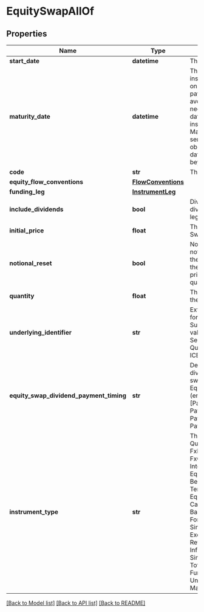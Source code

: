 # EquitySwapAllOf


## Properties
Name | Type | Description | Notes
------------ | ------------- | ------------- | -------------
**start_date** | **datetime** | The start date of the EquitySwap. | 
**maturity_date** | **datetime** | The final maturity date of the instrument. This means the last date on which the instruments makes a payment of any amount.  For the avoidance of doubt, that is not necessarily prior to its last sensitivity date for the purposes of risk; e.g. instruments such as  Constant Maturity Swaps (CMS) often have sensitivities to rates that may well be observed or set prior to the maturity date, but refer to a termination date beyond it. | 
**code** | **str** | The code of the underlying. | 
**equity_flow_conventions** | [**FlowConventions**](FlowConventions.md) |  | 
**funding_leg** | [**InstrumentLeg**](InstrumentLeg.md) |  | 
**include_dividends** | **bool** | Dividend inclusion flag, if true dividends are included in the equity leg (total return). | 
**initial_price** | **float** | The initial equity price of the Equity Swap. | 
**notional_reset** | **bool** | Notional reset flag, if true the notional of the funding leg is reset at the start of every  coupon to match the value of the equity leg (equity price at start of coupon times quantity). | 
**quantity** | **float** | The quantity or number of shares in the Equity Swap. | 
**underlying_identifier** | **str** | External market codes and identifiers for the EquitySwap, e.g. RIC.    Supported string (enumeration) values are: [LusidInstrumentId, Isin, Sedol, Cusip, ClientInternal, Figi, RIC, QuotePermId, REDCode, BBGId, ICECode]. | 
**equity_swap_dividend_payment_timing** | **str** | Determines how the payment of dividends is handled for the equity swap.  Defaults to paying at the next Equity coupon date.                Supported string (enumeration) values are: [PayAtNextEquityCouponDate, PayAtMaturityOfSwap, PayAtNextFundingLegCouponDate, PayAtPaymentDateOfDividendEvent]. | [optional] 
**instrument_type** | **str** | The available values are: QuotedSecurity, InterestRateSwap, FxForward, Future, ExoticInstrument, FxOption, CreditDefaultSwap, InterestRateSwaption, Bond, EquityOption, FixedLeg, FloatingLeg, BespokeCashFlowsLeg, Unknown, TermDeposit, ContractForDifference, EquitySwap, CashPerpetual, CapFloor, CashSettled, CdsIndex, Basket, FundingLeg, FxSwap, ForwardRateAgreement, SimpleInstrument, Repo, Equity, ExchangeTradedOption, ReferenceInstrument, ComplexBond, InflationLinkedBond, InflationSwap, SimpleCashFlowLoan, TotalReturnSwap, InflationLeg, FundShareClass, FlexibleLoan, UnsettledCash, Cash, MasteredInstrument | 

[[Back to Model list]](../README.md#documentation-for-models) [[Back to API list]](../README.md#documentation-for-api-endpoints) [[Back to README]](../README.md)



